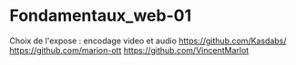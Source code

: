 # Fondamentaux_web-01
Choix de l'expose : encodage video et audio
https://github.com/Kasdabs/
https://github.com/marion-ott
https://github.com/VincentMarlot
